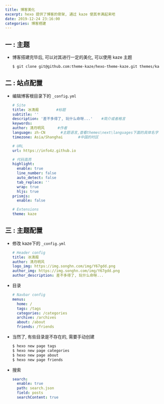 ```yaml
---
title: 博客美化
excerpt: hexo 提供了博客的骨架, 通过 kaze 使其丰满起来吧
date: 2019-12-24 23:16:00
categories: 博客搭建
---
```






## 一 : 主题

* 博客搭建完毕后, 可以对其进行一定的美化, 可以使用 kaze 主题

  ```sh
  $ git clone git@github.com:theme-kaze/hexo-theme-kaze.git themes/kaze
  ```

## 二 : 站点配置

* 编辑博客根目录下的 `_config.yml`

  ```yaml
  # Site
  title: 冰清阁		#标题
  subtitle: ''
  description: '差不多得了, 玩什么命呀...'	#简介或者格言
  keywords:
  author: 清月明风		#作者
  language: zh-CN		#主题语言,查看themes\next\languages下面的具体名字
  timezone: Asia/Shanghai		#中国的时区
  
  # URL
  url: https://info4z.github.io
  
  # 代码高亮
  highlight:
    enable: true
    line_number: false
    auto_detect: false
    tab_replace: ''
    wrap: true
    hljs: true
  prismjs:
    enable: false
  
  # Extensions
  theme: kaze
  ```

## 三 : 主题配置

* 修改 kaze下的 `_config.yml`

  ```yaml
  # Header config
  title: 冰清阁
  author: 清月明风
  logo_img: https://img.songhn.com/img/Y67gdd.png
  author_img: https://img.songhn.com/img/Y67gdd.png
  author_description: 差不多得了, 玩什么命呀...
  ```
  
* 目录

  ```yaml
  # Navbar config
  menus:
    home: /
    tags: /tags
    categories: /categories
    archive: /archives
    about: /about
    friends: /friends
  ```

* 当然了, 有些目录是不存在的, 需要手动创建

  ```sh
  $ hexo new page tags
  $ hexo new page categories
  $ hexo new page about
  $ hexo new page friends
  ```

* 搜索

  ```yaml
  search:
    enable: true
    path: search.json
    field: posts
    searchContent: true
  ```

